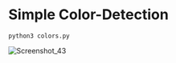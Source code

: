 # Simple Color-Detection

```
python3 colors.py
```
![Screenshot_43](https://github.com/lafoksi/Color-Detection/assets/40389694/f2141111-aec7-484a-92dc-93de690fa9f9)
